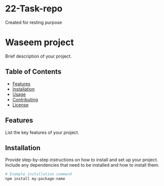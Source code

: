 # 22-Task-repo
Created for resting purpose 
# Waseem project

Brief description of your project.

## Table of Contents

- [Features](#features)
- [Installation](#installation)
- [Usage](#usage)
- [Contributing](#contributing)
- [License](#license)

## Features

List the key features of your project.

## Installation

Provide step-by-step instructions on how to install and set up your project. Include any dependencies that need to be installed and how to install them.

```bash
# Example installation command
npm install my-package-name
